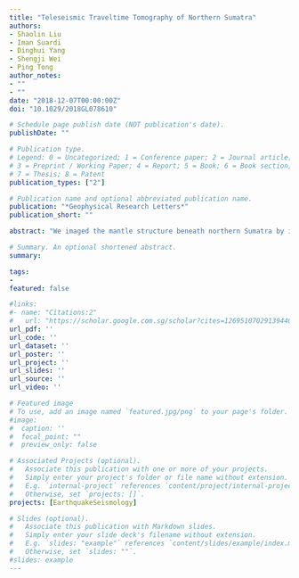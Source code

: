 ```yaml
---
title: "Teleseismic Traveltime Tomography of Northern Sumatra"
authors:
- Shaolin Liu
- Iman Suardi
- Dinghui Yang
- Shengji Wei
- Ping Tong
author_notes:
- ""
- ""
date: "2018-12-07T00:00:00Z"
doi: "10.1029/2018GL078610"

# Schedule page publish date (NOT publication's date).
publishDate: ""

# Publication type.
# Legend: 0 = Uncategorized; 1 = Conference paper; 2 = Journal article;
# 3 = Preprint / Working Paper; 4 = Report; 5 = Book; 6 = Book section;
# 7 = Thesis; 8 = Patent
publication_types: ["2"]

# Publication name and optional abbreviated publication name.
publication: "*Geophysical Research Letters*"
publication_short: ""

abstract: "We imaged the mantle structure beneath northern Sumatra by inverting high‐quality seismic arrival time data and using a newly developed eikonal equation‐based teleseismic tomography method. Traveltime differences between neighboring stations were reliably extracted by cross‐correlating teleseismic waveforms, which were recorded by 26 stations from January 2009 to January 2018. Both P and S wave tomographic results show the oblique subduction of the Indo‐Australian oceanic lithosphere beneath the Sunda plate. The maximum penetration depth of the subducted slab into the mantle varies roughly from 400 km in the north to 800 km in the south. The plunging fold of the subducted slab, which mimics the shape of the trench and the volcanic arc, has less curvature than that reported in the literature; additionally, our results suggest that the gentle slab fold can be traced to a depth of about 500 km. Furthermore, a slab tear may exist beneath northern Sumatra."

# Summary. An optional shortened abstract.
summary:

tags:
-
featured: false

#links:
#- name: "Citations:2"
#   url: "https://scholar.google.com.sg/scholar?cites=12695107029139440308&as_sdt=2005&sciodt=0,5&hl=en"
url_pdf: ''
url_code: ''
url_dataset: ''
url_poster: ''
url_project: ''
url_slides: ''
url_source: ''
url_video: ''

# Featured image
# To use, add an image named `featured.jpg/png` to your page's folder.
#image:
#  caption: ''
#  focal_point: ""
#  preview_only: false

# Associated Projects (optional).
#   Associate this publication with one or more of your projects.
#   Simply enter your project's folder or file name without extension.
#   E.g. `internal-project` references `content/project/internal-project/index.md`.
#   Otherwise, set `projects: []`.
projects: [EarthquakeSeismology]

# Slides (optional).
#   Associate this publication with Markdown slides.
#   Simply enter your slide deck's filename without extension.
#   E.g. `slides: "example"` references `content/slides/example/index.md`.
#   Otherwise, set `slides: ""`.
#slides: example
---
```


